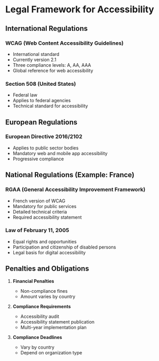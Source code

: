 # Legal Framework for Accessibility

## International Regulations

### WCAG (Web Content Accessibility Guidelines)

- International standard
- Currently version 2.1
- Three compliance levels: A, AA, AAA
- Global reference for web accessibility

### Section 508 (United States)

- Federal law
- Applies to federal agencies
- Technical standard for accessibility

## European Regulations

### European Directive 2016/2102

- Applies to public sector bodies
- Mandatory web and mobile app accessibility
- Progressive compliance

## National Regulations (Example: France)

### RGAA (General Accessibility Improvement Framework)

- French version of WCAG
- Mandatory for public services
- Detailed technical criteria
- Required accessibility statement

### Law of February 11, 2005

- Equal rights and opportunities
- Participation and citizenship of disabled persons
- Legal basis for digital accessibility

## Penalties and Obligations

1. **Financial Penalties**

   - Non-compliance fines
   - Amount varies by country

2. **Compliance Requirements**

   - Accessibility audit
   - Accessibility statement publication
   - Multi-year implementation plan

3. **Compliance Deadlines**
   - Vary by country
   - Depend on organization type
